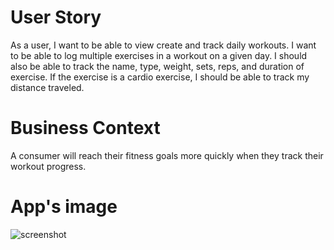 # User Story

As a user, I want to be able to view create and track daily workouts. I want to be able to log multiple exercises in a workout on a given day. I should also be able to track the name, type, weight, sets, reps, and duration of exercise. If the exercise is a cardio exercise, I should be able to track my distance traveled.

# Business Context

A consumer will reach their fitness goals more quickly when they track their workout progress.


# App's image

![screenshot](https://user-images.githubusercontent.com/65681350/97131064-64972d00-1700-11eb-96f0-419160e3facd.PNG)
